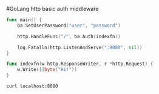 #GoLang http basic auth middleware

```go
func main() {
	ba.SetUserPassword("user", "password")

	http.HandleFunc("/", ba.Auth(indexfn))

	log.Fatalln(http.ListenAndServe(":8080", nil))
}

func indexfn(w http.ResponseWriter, r *http.Request) {
	w.Write([]byte("Hi!"))
}
```

```
curl localhost:8080
```